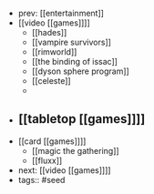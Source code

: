 - prev: [[entertainment]]
- [[video [[games]]]]
	- [[hades]]
	- [[vampire survivors]]
	- [[rimworld]]
	- [[the binding of issac]]
	- [[dyson sphere program]]
	- [[celeste]]
	-
- [[tabletop [[games]]]]
	-
- [[card [[games]]]]
	- [[magic the gathering]]
	- [[fluxx]]
- next: [[video [[games]]]]
- tags:: #seed